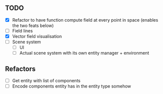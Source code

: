 ## TODO

- [x] Refactor to have function compute field at every point in space (enables the two feats below)
- [ ] Field lines
- [x] Vector field visualisation  
- [ ] Scene system
  - [ ] UI
  - [ ] Actual scene system with its own entity manager + environment

## Refactors

- [ ] Get entity with list of components
- [ ] Encode components entity has in the entity type somehow
